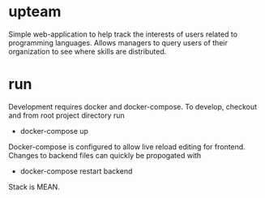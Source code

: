 # upteam

Simple web-application to help track the interests of users related to programming languages.
Allows managers to query users of their organization to see where skills are distributed.

# run
Development requires docker and docker-compose. To develop, checkout and from root project directory run 
  - docker-compose up

Docker-compose is configured to allow live reload editing for frontend. Changes to backend files can quickly be propogated with 
  - docker-compose restart backend
 
Stack is MEAN.

